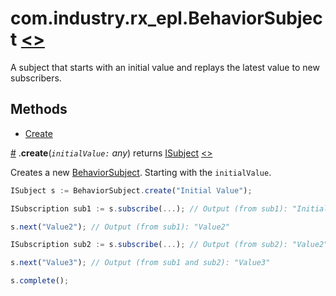 # <a name="behaviorsubject"></a>com.industry.rx_epl.BehaviorSubject [<>](/src/rx/objects/BehaviorSubject.mon)

A subject that starts with an initial value and replays the latest value to new subscribers.

## Methods

* [Create](#create)

<a name="create" href="#create">#</a> .**create**(*`initialValue:` any*) returns [ISubject](../interfaces/ISubject.md#isubject) [<>](/src/rx/objects/BehaviorSubject.mon  "Source")

Creates a new [BehaviorSubject](#behaviorsubject). Starting with the `initialValue`.

```javascript
ISubject s := BehaviorSubject.create("Initial Value");

ISubscription sub1 := s.subscribe(...); // Output (from sub1): "Initial Value"

s.next("Value2"); // Output (from sub1): "Value2"

ISubscription sub2 := s.subscribe(...); // Output (from sub2): "Value2"

s.next("Value3"); // Output (from sub1 and sub2): "Value3"

s.complete();
```
